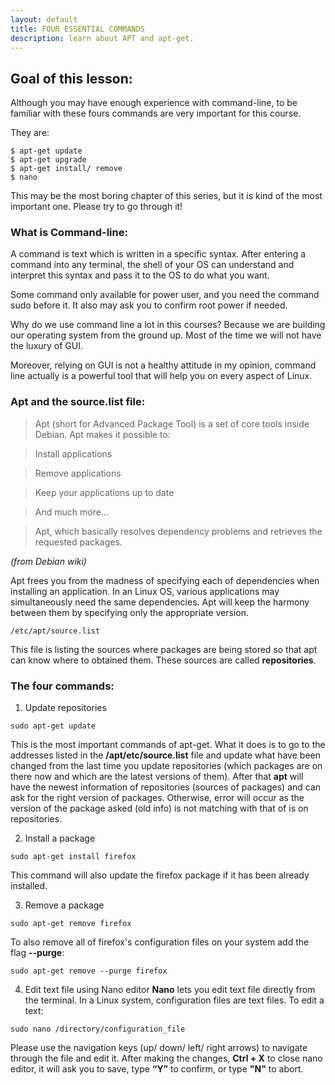 ```yaml
---
layout: default
title: FOUR ESSENTIAL COMMANDS
description: learn about APT and apt-get.
---
```


## Goal of this lesson:

Although you may have enough experience with command-line, to be familiar with these fours commands are very important for this course.

They are:
```
$ apt-get update
$ apt-get upgrade
$ apt-get install/ remove
$ nano
```
This may be the most boring chapter of this series, but it is kind of the most important one. Please try to go through it!

### What is Command-line:

A command is text which is written in a specific syntax. After entering a command into any terminal, the shell of your OS can understand and interpret this syntax and pass it to the OS to do what you want.

Some command only available for power user, and you need the command sudo before it. It also may ask you to confirm root power if needed.

Why do we use command line a lot in this courses? Because we are building our operating system from the ground up. Most of the time we will not have the luxury of GUI.

Moreover, relying on GUI is not a healthy attitude in my opinion, command line actually is a powerful tool that will help you on every aspect of Linux.

### Apt and the source.list file:

>Apt (short for Advanced Package Tool) is a set of core tools inside Debian. Apt makes it possible to:

>Install applications

>Remove applications

>Keep your applications up to date

>And much more...

>Apt, which basically resolves dependency problems and retrieves the requested packages.

*(from Debian wiki)*

Apt frees you from the madness of specifying each of dependencies when installing an application. In an Linux OS, various applications may simultaneously need the same dependencies. Apt will keep the harmony between them by specifying only the appropriate version.
```
/etc/apt/source.list
```
This file is listing the sources where packages are being stored so that apt can know where to obtained them. These sources are called **repositories**.

### The four commands:

1. Update repositories
```
sudo apt-get update
```
This is the most important commands of apt-get.
What it does is to go to the addresses listed in the **/apt/etc/source.list** file and update what have been changed from the last time you update repositories (which packages are on there now and which are the latest versions of them).
After that **apt** will have the newest information of repositories (sources of packages) and can ask for the right version of packages. Otherwise, error will occur as the version of the package asked (old info) is not matching with that of is on repositories.

2. Install a package
```
sudo apt-get install firefox
```
This command will also update the firefox package if it has been already installed.

3. Remove a package
```
sudo apt-get remove firefox
```
To also remove all of firefox's configuration files on your system add the flag **--purge**:
```
sudo apt-get remove --purge firefox
```

4. Edit text file using Nano editor
**Nano** lets you edit text file directly from the terminal. In a Linux system, configuration files are text files.
To edit a text:
```
sudo nano /directory/configuration_file
```
Please use the navigation keys (up/ down/ left/ right arrows) to navigate through the file and edit it.
After making the changes, **Ctrl + X** to close nano editor, it will ask you to save, type **“Y”** to confirm, or type **"N"** to abort.
